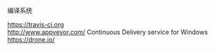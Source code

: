 编译系统  

https://travis-ci.org  
http://www.appveyor.com/ Continuous Delivery service for Windows
https://drone.io/
